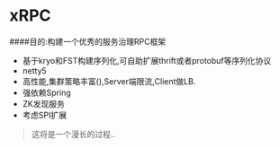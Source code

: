# xRPC
 
####目的:构建一个优秀的服务治理RPC框架
- 基于kryo和FST构建序列化,可自助扩展thrift或者protobuf等序列化协议
- netty5
- 高性能,集群策略丰富(),Server端限流,Client做LB.
- 强依赖Spring
- ZK发现服务
- 考虑SPI扩展

>这将是一个漫长的过程..

